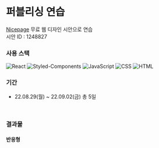 # 퍼블리싱 연습

[Nicepage](https://nicepage.com/) 무료 웹 디자인 시안으로 연습 <br/>
시안 ID : 1248827
<br/>


### 사용 스택

![React](https://img.shields.io/badge/React-0088CC?style=flat-square&logo=React&logoColor=white)
![Styled-Components](https://img.shields.io/badge/Styled--Components-DB7093?style=flat-square&logo=styled-components&logoColor=white)
![JavaScript](https://img.shields.io/badge/JavaScript-d99a26?style=flat-square&logo=JavaScript&logoColor=white)
![CSS](https://img.shields.io/badge/CSS-1572B6?style=flat-square&logo=CSS3&logoColor=white)
![HTML](https://img.shields.io/badge/HTML-E34F26?style=flat-square&logo=HTML5&logoColor=white)
<br/>

### 기간
* 22.08.29(월) ~ 22.09.02(금) 총 5일
<br/>

### 결과물

#### 반응형
